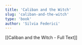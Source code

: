 ```yaml
---
title: 'Caliban and the Witch'
slug: 'caliban-and-the-witch'
type: 'book'
author: 'Silvia Federici'
---
```


[[Caliban and the Witch - Full Text]]